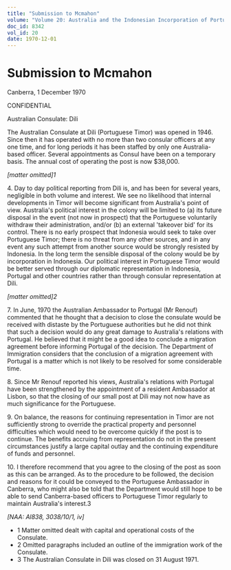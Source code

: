 ```yaml
---
title: "Submission to Mcmahon"
volume: "Volume 20: Australia and the Indonesian Incorporation of Portuguese Timor, 1974-1976"
doc_id: 8342
vol_id: 20
date: 1970-12-01
---
```


# Submission to Mcmahon

Canberra, 1 December 1970

CONFIDENTIAL

Australian Consulate: Dili

The Australian Consulate at Dili (Portuguese Timor) was opened in 1946. Since then it has operated with no more than two consular officers at any one time, and for long periods it has been staffed by only one Australia-based officer. Several appointments as Consul have been on a temporary basis. The annual cost of operating the post is now $38,000.

_[matter omitted]1_

4\. Day to day political reporting from Dili is, and has been for several years, negligible in both volume and interest. We see no likelihood that internal developments in Timor will become significant from Australia's point of view. Australia's political interest in the colony will be limited to (a) its future disposal in the event (not now in prospect) that the Portuguese voluntarily withdraw their administration, and/or (b) an external 'takeover bid' for its control. There is no early prospect that Indonesia would seek to take over Portuguese Timor; there is no threat from any other sources, and in any event any such attempt from another source would be strongly resisted by Indonesia. In the long term the sensible disposal of the colony would be by incorporation in Indonesia. Our political interest in Portuguese Timor would be better served through our diplomatic representation in Indonesia, Portugal and other countries rather than through consular representation at Dili.

_[matter omitted]2_

7\. In June, 1970 the Australian Ambassador to Portugal (Mr Renouf) commented that he thought that a decision to close the consulate would be received with distaste by the Portuguese authorities but he did not think that such a decision would do any great damage to Australia's relations with Portugal. He believed that it might be a good idea to conclude a migration agreement before informing Portugal of the decision. The Department of Immigration considers that the conclusion of a migration agreement with Portugal is a matter which is not likely to be resolved for some considerable time.

8\. Since Mr Renouf reported his views, Australia's relations with Portugal have been strengthened by the appointment of a resident Ambassador at Lisbon, so that the closing of our small post at Dili may not now have as much significance for the Portuguese.

9\. On balance, the reasons for continuing representation in Timor are not sufficiently strong to override the practical property and personnel difficulties which would need to be overcome quickly if the post is to continue. The benefits accruing from representation do not in the present circumstances justify a large capital outlay and the continuing expenditure of funds and personnel.

10\. I therefore recommend that you agree to the closing of the post as soon as this can be arranged. As to the procedure to be followed, the decision and reasons for it could be conveyed to the Portuguese Ambassador in Canberra, who might also be told that the Department would still hope to be able to send Canberra-based officers to Portuguese Timor regularly to maintain Australia's interest.3

_[NAA: Al838, 3038/10/1, iv]_

  * 1 Matter omitted dealt with capital and operational costs of the Consulate.
  * 2 Omitted paragraphs included an outline of the immigration work of the Consulate.
  * 3 The Australian Consulate in Dili was closed on 31 August 1971.


